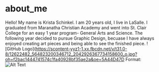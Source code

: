 # about_me
Hello! My name is Krista Schinkel. I am 20 years old, I live in LaSalle. I graduated from Maranatha Christian Academy and went into St. Clair College for an easy 1 year program- General Arts and Science. The following year decided to pursue Graphic Design, becuase I have always enjoyed creating art pieces and being able to see the finished piece. 
![GitHub Logo](https://scontent-yyz1-1.xx.fbcdn.net/v/t31.0-8/12622482_564823200346712_2042926367734158600_o.jpg?oh=f2bac1444741574c1fa40928bf35ae2a&oe=5A44D47D
Format: ![Alt Text](url)
